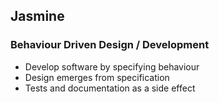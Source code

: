 ##  Jasmine
### Behaviour Driven Design / Development

- Develop software by specifying behaviour
- Design emerges from specification
- Tests and documentation as a side effect
